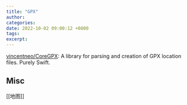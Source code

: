 ```yaml
---
title: "GPX"
author: 
categories: 
date: 2022-10-02 09:00:12 +0800
tags: 
excerpt: 
---
```












[vincentneo/CoreGPX](https://github.com/vincentneo/CoreGPX): A library for parsing and creation of GPX location files. Purely Swift.






## Misc

[[地图]]




